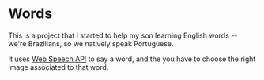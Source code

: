 # Words

This is a project that I started to help my son learning English words -- we're
Brazilians, so we natively speak Portuguese.

It uses [Web Speech API][1] to say a word, and the you have to choose the right
image associated to that word.

[1]: https://developer.mozilla.org/en-US/docs/Web/API/Web_Speech_API/Using_the_Web_Speech_API#Speech_synthesis
